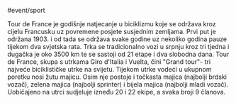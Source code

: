 #event/sport

Tour de France je godišnje natjecanje u biciklizmu koje se održava kroz cijelu Francusku uz povremene posjete susjednim zemljama. Prvi put je održana 1903. i od tada se održava svake godine uz nekoliko godina pauze tijekom dva svjetska rata. Trka se tradicionalno vozi u srpnju kroz tri tjedna i dugačka je oko 3500 km te se sastoji od 21 etape i dva slobodna dana. Tour de France, skupa s utrkama Giro d'Italia i Vuelta, čini "Grand tour"- tri najveće biciklističke utrke na svijetu. Tijekom utrke vodeći u ukupnom poretku nosi žutu majicu. Osim nje postoje i točkasta majica (najbolji brdski vozač), zelena majica (najbolji sprinter) i bijela majica (najbolji mladi vozač). Uobičajeno na utrci sudjeluje izneđu 20 i 22 ekipe, a svaka broji 9 članova.